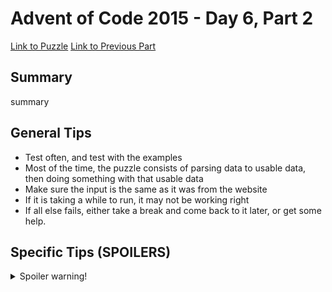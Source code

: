 # Advent of Code 2015 - Day 6, Part 2

[Link to Puzzle](https://adventofcode.com/2015/day/6#part2)
[Link to Previous Part](https://github.com/CodingAP/unofficial-aoc-syllabus/blob/main/years/2015/day6/part1.md)

## Summary
summary

## General Tips
- Test often, and test with the examples
- Most of the time, the puzzle consists of parsing data to usable data, then doing something with that usable data
- Make sure the input is the same as it was from the website
- If it is taking a while to run, it may not be working right
- If all else fails, either take a break and come back to it later, or get some help.

## Specific Tips (SPOILERS)
<details> <summary>Spoiler warning!</summary>

specific tips

</details>